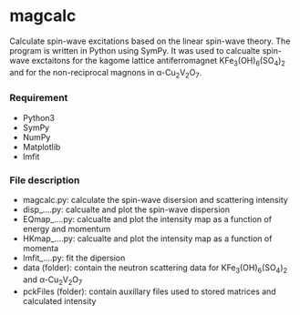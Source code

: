 # magcalc
Calculate spin-wave excitations based on the linear spin-wave theory.  The program is written in Python using SymPy.  It was used to calcualte spin-wave exctaitons for the kagome lattice antiferromagnet KFe<sub>3</sub>(OH)<sub>6</sub>(SO<sub>4</sub>)<sub>2</sub> and for the non-reciprocal magnons in &alpha;-Cu<sub>2</sub>V<sub>2</sub>O<sub>7</sub>.

### Requirement
<ul>
  <li>Python3</li>
  <li>SymPy</li>
  <li>NumPy</li>
  <li>Matplotlib</li>
  <li>lmfit</li>
</ul>

### File description
<ul>
  <li>magcalc.py: calculate the spin-wave disersion and scattering intensity</li>
  <li>disp_....py: calcualte and plot the spin-wave dispersion</li> 
  <li>EQmap_....py: calcualte and plot the intensity map as a function of energy and momentum</li>
  <li>HKmap_....py: calcualte and plot the intensity map as a function of momenta</li>
  <li>lmfit_....py: fit the dipersion</li>
  <li>data (folder): contain the neutron scattering data for KFe<sub>3</sub>(OH)<sub>6</sub>(SO<sub>4</sub>)<sub>2</sub> and &alpha;-Cu<sub>2</sub>V<sub>2</sub>O<sub>7</sub></li>
  <li>pckFiles (folder): contain auxillary files used to stored matrices and calculated intensity</li>
</ul>
